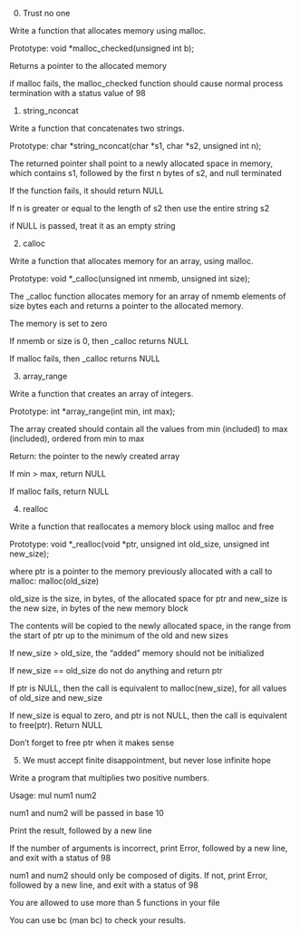                 
0. Trust no one
                
Write a function that allocates memory using malloc.
                
                
Prototype: void *malloc_checked(unsigned int b);
                
                
Returns a pointer to the allocated memory
                
                
if malloc fails, the malloc_checked function should cause normal process termination with a status value of 98
                
                
1. string_nconcat
                
Write a function that concatenates two strings.
                
                
Prototype: char *string_nconcat(char *s1, char *s2, unsigned int n);
                
                
The returned pointer shall point to a newly allocated space in memory, which contains s1, followed by the first n bytes of s2, and null terminated
                
                
If the function fails, it should return NULL
                
                
If n is greater or equal to the length of s2 then use the entire string s2
                
                
if NULL is passed, treat it as an empty string
                
                
2. calloc
                
Write a function that allocates memory for an array, using malloc.
                
                
Prototype: void *_calloc(unsigned int nmemb, unsigned int size);
                
                
The _calloc function allocates memory for an array of nmemb elements of size bytes each and returns a pointer to the allocated memory.
                
                
The memory is set to zero
                
                
If nmemb or size is 0, then _calloc returns NULL
                
                
If malloc fails, then _calloc returns NULL
                
                
3. array_range
                
Write a function that creates an array of integers.
                
                
Prototype: int *array_range(int min, int max);
                
                
The array created should contain all the values from min (included) to max (included), ordered from min to max
                
                
Return: the pointer to the newly created array
                
                
If min > max, return NULL
                
                
If malloc fails, return NULL
                
                
4. realloc
                
Write a function that reallocates a memory block using malloc and free
                
                
Prototype: void *_realloc(void *ptr, unsigned int old_size, unsigned int new_size);
                
                
where ptr is a pointer to the memory previously allocated with a call to malloc: malloc(old_size)
                
                
old_size is the size, in bytes, of the allocated space for ptr and new_size is the new size, in bytes of the new memory block
                
                
The contents will be copied to the newly allocated space, in the range from the start of ptr up to the minimum of the old and new sizes
                
                
If new_size > old_size, the “added” memory should not be initialized
                
                
If new_size == old_size do not do anything and return ptr
                
                
If ptr is NULL, then the call is equivalent to malloc(new_size), for all values of old_size and new_size
                
                
If new_size is equal to zero, and ptr is not NULL, then the call is equivalent to free(ptr). Return NULL
                
                
Don’t forget to free ptr when it makes sense
                
                
5. We must accept finite disappointment, but never lose infinite hope
                
Write a program that multiplies two positive numbers.
                
                
Usage: mul num1 num2
                
                
num1 and num2 will be passed in base 10
                
                
Print the result, followed by a new line
                
                
If the number of arguments is incorrect, print Error, followed by a new line, and exit with a status of 98
                
                
num1 and num2 should only be composed of digits. If not, print Error, followed by a new line, and exit with a status of 98
                
                
You are allowed to use more than 5 functions in your file
                
                
You can use bc (man bc) to check your results.


